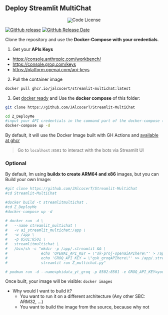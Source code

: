 ## Deploy Streamlit MultiChat

<div align="center" style="line-height: 1;">
  <a href="https://opensource.org/license/gpl-3-0" style="margin: 2px;">
    <img alt="Code License" src="https://img.shields.io/badge/License-GPLv3-blue.svg" style="display: inline-block; vertical-align: middle;"/>
  </a>


</div>

[![GitHub release](https://img.shields.io/github/release/xmrig/xmrig-proxy/all.svg)](https://github.com/xmrig/xmrig-proxy/releases)
[![GitHub Release Date](https://img.shields.io/github/release-date-pre/xmrig/xmrig-proxy.svg)](https://github.com/xmrig/xmrig-proxy/releases)

Clone the repository and use the **Docker-Compose with your credentials**.

1. Get your **APIs Keys**
  * https://console.anthropic.com/workbench/
  * https://console.groq.com/keys
  * https://platform.openai.com/api-keys

2. Pull the container image

```sh
docker pull ghcr.io/jalcocert/streamlit-multichat:latest
```
3. Get [docker ready](https://jalcocert.github.io/JAlcocerT/docs/dev/dev-interesting-it-concepts/#containers) and Use the **docker compose** of this folder:

```sh
git clone https://github.com/JAlcocerT/Streamlit-MultiChat

cd Z_DeployMe
#input your API credentials in the command part of the docker-compose (or through the UI)
docker-compose up -d
```

By default, it will use the Docker Image built with GH Actions and [available at ghcr](https://github.com/JAlcocerT/Streamlit-MultiChat/pkgs/container/streamlit-multichat)

> Go to `localhost:8501` to interact with the bots via Streamlit UI

### Optional

By default, Im using **buildx to create ARM64 and x86** images, but you can Build your own Image:

```sh
#git clone https://github.com/JAlcocerT/Streamlit-MultiChat
#cd Streamlit-MultiChat

#docker build -t streamlitmultichat .
#cd Z_DeployMe
#docker-compose up -d

# docker run -d \
#   --name streamlit_multichat \
#   -v ai_streamlit_multichat:/app \
#   -w /app \
#   -p 8501:8501 \
#   streamlitmultichat \
#   /bin/sh -c "mkdir -p /app/.streamlit && \
#               echo 'OPENAI_API_KEY = \"sk-proj-openaiAPIhere\"' > /app/.streamlit/secrets.toml && \
#               echo 'GROQ_API_KEY = \"gsk_groqAPIhere\"' >> /app/.streamlit/secrets.toml && \
#               streamlit run Z_multichat.py"

# podman run -d --name=phidata_yt_groq -p 8502:8501 -e GROQ_API_KEY=your_api_key_here streamlitmultichat tail -f /dev/null
```

Once built, your image will be visible: `docker images`

* Why would I want to build it?
  * You want to run it on a different architecture (Any other SBC: ARM32, ...)
  * You want to build the image from the source, because why not